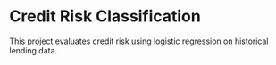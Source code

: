 # Credit Risk Classification

This project evaluates credit risk using logistic regression on historical lending data.
